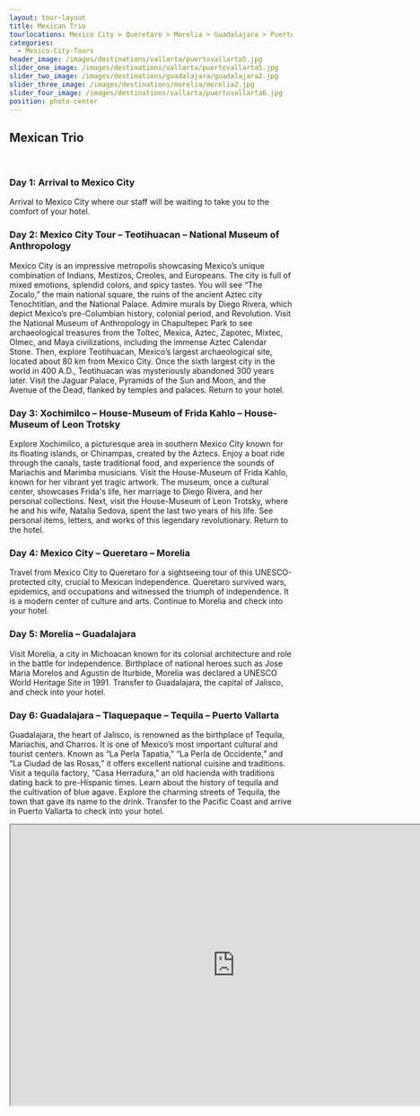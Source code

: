 ```yaml
---
layout: tour-layout
title: Mexican Trio
tourlocations: Mexico City > Queretaro > Morelia > Guadalajara > Puerto Vallarta
categories:
  - Mexico-City-Tours
header_image: /images/destinations/vallarta/puertovallarta5.jpg
slider_one_image: /images/destinations/vallarta/puertovallarta5.jpg
slider_two_image: /images/destinations/guadalajara/guadalajara2.jpg
slider_three_image: /images/destinations/morelia/morelia2.jpg
slider_four_image: /images/destinations/vallarta/puertovallarta6.jpg
position: photo-center
---
```

## Mexican Trio

&nbsp;  

### Day 1: Arrival to Mexico City

Arrival to Mexico City where our staff will be waiting to take you to the comfort of your hotel.

### Day 2: Mexico City Tour – Teotihuacan – National Museum of Anthropology 

Mexico City is an impressive metropolis showcasing Mexico’s unique combination of Indians, Mestizos, Creoles, and Europeans. The city is full of mixed emotions, splendid colors, and spicy tastes. You will see “The Zocalo,” the main national square, the ruins of the ancient Aztec city Tenochtitlan, and the National Palace. Admire murals by Diego Rivera, which depict Mexico’s pre-Columbian history, colonial period, and Revolution. Visit the National Museum of Anthropology in Chapultepec Park to see archaeological treasures from the Toltec, Mexica, Aztec, Zapotec, Mixtec, Olmec, and Maya civilizations, including the immense Aztec Calendar Stone. Then, explore Teotihuacan, Mexico’s largest archaeological site, located about 80 km from Mexico City. Once the sixth largest city in the world in 400 A.D., Teotihuacan was mysteriously abandoned 300 years later. Visit the Jaguar Palace, Pyramids of the Sun and Moon, and the Avenue of the Dead, flanked by temples and palaces. Return to your hotel.

### Day 3: Xochimilco – House-Museum of Frida Kahlo – House-Museum of Leon Trotsky

Explore Xochimilco, a picturesque area in southern Mexico City known for its floating islands, or Chinampas, created by the Aztecs. Enjoy a boat ride through the canals, taste traditional food, and experience the sounds of Mariachis and Marimba musicians. Visit the House-Museum of Frida Kahlo, known for her vibrant yet tragic artwork. The museum, once a cultural center, showcases Frida's life, her marriage to Diego Rivera, and her personal collections. Next, visit the House-Museum of Leon Trotsky, where he and his wife, Natalia Sedova, spent the last two years of his life. See personal items, letters, and works of this legendary revolutionary. Return to the hotel.

### Day 4: Mexico City – Queretaro – Morelia

Travel from Mexico City to Queretaro for a sightseeing tour of this UNESCO-protected city, crucial to Mexican Independence. Queretaro survived wars, epidemics, and occupations and witnessed the triumph of independence. It is a modern center of culture and arts. Continue to Morelia and check into your hotel.

### Day 5: Morelia – Guadalajara

Visit Morelia, a city in Michoacan known for its colonial architecture and role in the battle for independence. Birthplace of national heroes such as Jose Maria Morelos and Agustin de Iturbide, Morelia was declared a UNESCO World Heritage Site in 1991. Transfer to Guadalajara, the capital of Jalisco, and check into your hotel.

### Day 6: Guadalajara – Tlaquepaque – Tequila – Puerto Vallarta

Guadalajara, the heart of Jalisco, is renowned as the birthplace of Tequila, Mariachis, and Charros. It is one of Mexico’s most important cultural and tourist centers. Known as “La Perla Tapatia,” “La Perla de Occidente,” and “La Ciudad de las Rosas,” it offers excellent national cuisine and traditions. Visit a tequila factory, “Casa Herradura,” an old hacienda with traditions dating back to pre-Hispanic times. Learn about the history of tequila and the cultivation of blue agave. Explore the charming streets of Tequila, the town that gave its name to the drink. Transfer to the Pacific Coast and arrive in Puerto Vallarta to check into your hotel.

<div class='map-container'>

<iframe src="https://www.google.com/maps/d/u/0/embed?mid=1DBKD8Va81DMYU1UInvEQ0W93VBsD-vQ&ehbc=2E312F&noprof=1" width="800" height="500"></iframe>

</div>

&nbsp;